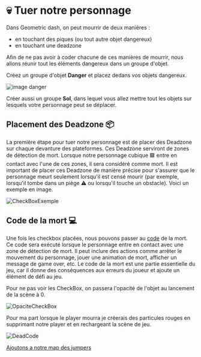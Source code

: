 # 💀 Tuer notre personnage

Dans Geometric dash, on peut mourrir de deux manières : 
 - en touchant des piques (ou tout autre objet dangereux)
 - en touchant une deadzone

Afin de ne pas avoir à coder chacune de ces manières de mourrir, nous allons réunir tout les éléments dangereux dans un groupe d'objet. 

Créez un groupe d'objet **Danger** et placez dedans vos objets dangereux.

![image danger](https://github.com/g404-code-gaming/GeometryDash_CodeGaming/blob/main/Cr%C3%A9ation-Du-Jeu/Images/3_groupe_danger.JPG)

Créer aussi un groupe **Sol**, dans lequel vous allez mettre tout les objets sur lesquels votre personnage peut se déplacer.

## Placement des Deadzone 📦
La première étape pour tuer notre personnage est de placer des Deadzone sur chaque devanture des plateformes. Ces Deadzone serviront de zones de détection de mort. Lorsque notre personnage cubique 🟩 entre en contact avec l'une de ces zones, il sera considéré comme mort. Il est important de placer ces Deadzone de manière précise pour s'assurer que le personnage meurt seulement lorsqu'il est censé mourir (par exemple, lorsqu'il tombe dans un piège ⚠️ ou lorsqu'il touche un obstacle).
Voici un exemple en image.

![CheckBoxExemple](Images/CheckBoxExemple.png)

## Code de la mort 💻
Une fois les checkbox placées, nous pouvons passer au [code](https://github.com/g404-code-gaming/GDevelop_Cour/blob/main/%C3%A9v%C3%A8nements.md) de la mort. Ce code sera exécuté lorsque le personnage entre en contact avec une zone de détection de mort. Il peut inclure des actions comme arrêter le mouvement du personnage, jouer une animation de mort, afficher un message de game over, etc. Le code de la mort est une partie essentielle du jeu, car il donne des conséquences aux erreurs du joueur et ajoute un élément de défi au jeu.

Pour ne pas voir les CheckBox, on passera l'opacité de l'objet au lancement de la scène à 0.

![OpaciteCheckBox](Images/OpaciteCheckBox.png)

Pour ma part lorsque le player mourra je créerais des particules rouges en supprimant notre player et en rechargeant la scène de jeu.

![DeadCode](Images/DeadCode.png)

[Ajoutons a notre map des jumpers](https://github.com/g404-code-gaming/GeometryDash_CodeGaming/blob/main/Création-Du-Jeu/04_Jumper.md)
